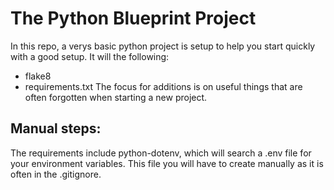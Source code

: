 # The Python Blueprint Project

In this repo, a verys basic python project is setup to help you start quickly with a good setup.
It will the following:
- flake8
- requirements.txt
The focus for additions is on useful things that are often forgotten when starting a new project.

## Manual steps:

The requirements include python-dotenv, which will search a .env file for your environment variables. This file you will have to create manually as it is often in the .gitignore.
